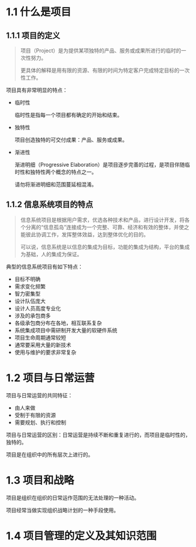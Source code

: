 # 1.1 什么是项目
## 1.1.1 项目的定义
> 项目（Project）是为提供某项独特的产品、服务或成果所进行的临时的一次性努力。
>
> 更具体的解释是用有限的资源、有限的时间为特定客户完成特定目标的一次性工作。

项目具有非常明显的特点：

* 临时性

  临时性是指每一个项目都有确定的开始和结束。

* 独特性

  项目创造独特的可交付成果：产品、服务或成果。

* 渐进性

  渐进明细（Progressive Elaboration）是项目逐步完善的过程，是项目伴随临时性和独特性两个概念的特点之一。

  请勿将渐进明细和范围蔓延相混淆。

## 1.1.2 信息系统项目的特点

> 信息系统项目是根据用户需求，优选各种技术和产品，进行设计开发，将各个分离的“信息孤岛”连接成为一个完整、可靠、经济和有效的整体，并使之能彼此协调工作，发挥整体效益，达到整体优化的目的。
>
> 可以说，信息系统是以信息的集成为目标，功能的集成为结构，平台的集成为基础，人的集成为保证。

典型的信息系统项目有如下特点：

* 目标不明确
* 需求变化频繁
* 智力密集型
* 设计队伍庞大
* 设计人员高度专业化
* 涉及的承包商多
* 各级承包商分布在各地，相互联系复杂
* 系统集成项目中需研制开发大量的软硬件系统
* 项目生命周期通常较短
* 通常要采用大量的新技术
* 使用与维护的要求非常复杂

# 1.2 项目与日常运营

项目与日常运营的共同特征：

* 由人来做
* 受制于有限的资源
* 需要规划、执行和控制

项目与日常运营的区别：日常运营是持续不断和重复进行的，而项目是临时性的，独特的。

项目是在组织中的所有层次上进行的。

# 1.3 项目和战略

项目是组织在组织的日常运作范围的无法处理的一种活动。

项目经常当做实现组织战略计划的一种手段使用。

# 1.4 项目管理的定义及其知识范围





